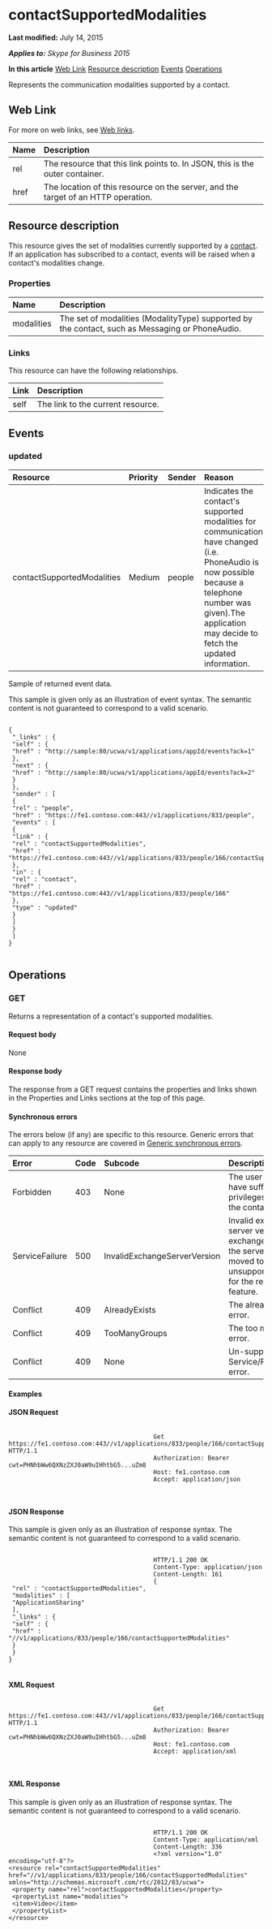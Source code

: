 
# contactSupportedModalities 

 **Last modified:** July 14, 2015

 _**Applies to:** Skype for Business 2015_

 **In this article**
 [Web Link](#sectionSection0)
 [Resource description](#sectionSection1)
 [Events](#sectionSection2)
 [Operations](#sectionSection3)


Represents the communication modalities supported by a contact. 

## Web Link
<a name="sectionSection0"> </a>

For more on web links, see [Web links](WebLinks.md).



|**Name**|**Description**|
|:-----|:-----|
|rel|The resource that this link points to. In JSON, this is the outer container.|
|href|The location of this resource on the server, and the target of an HTTP operation.|

## Resource description
<a name="sectionSection1"> </a>

This resource gives the set of modalities currently supported by a [contact](contact_ref.md). If an application has subscribed to a contact, events will be raised when a contact's modalities change. 


### Properties





|**Name**|**Description**|
|:-----|:-----|
|modalities|The set of modalities (ModalityType) supported by the contact, such as Messaging or PhoneAudio.|

### Links

This resource can have the following relationships.



|**Link**|**Description**|
|:-----|:-----|
|self|The link to the current resource.|

## Events
<a name="sectionSection2"> </a>




### updated





|**Resource**|**Priority**|**Sender**|**Reason**|
|:-----|:-----|:-----|:-----|
|contactSupportedModalities|Medium|people|Indicates the contact's supported modalities for communication have changed (i.e. PhoneAudio is now possible because a telephone number was given).The application may decide to fetch the updated information.|
Sample of returned event data.

This sample is given only as an illustration of event syntax. The semantic content is not guaranteed to correspond to a valid scenario.




```

{
 "_links" : {
 "self" : {
 "href" : "http://sample:80/ucwa/v1/applications/appId/events?ack=1"
 },
 "next" : {
 "href" : "http://sample:80/ucwa/v1/applications/appId/events?ack=2"
 }
 },
 "sender" : [
 {
 "rel" : "people",
 "href" : "https://fe1.contoso.com:443//v1/applications/833/people",
 "events" : [
 {
 "link" : {
 "rel" : "contactSupportedModalities",
 "href" : "https://fe1.contoso.com:443//v1/applications/833/people/166/contactSupportedModalities"
 },
 "in" : {
 "rel" : "contact",
 "href" : "https://fe1.contoso.com:443//v1/applications/833/people/166"
 },
 "type" : "updated"
 }
 ]
 }
 ]
}
					
```


## Operations
<a name="sectionSection3"> </a>




### GET

Returns a representation of a contact's supported modalities.


#### Request body

None


#### Response body

The response from a GET request contains the properties and links shown in the Properties and Links sections at the top of this page.


#### Synchronous errors

The errors below (if any) are specific to this resource. Generic errors that can apply to any resource are covered in [Generic synchronous errors](GenericSynchronousErrors.md).



|**Error**|**Code**|**Subcode**|**Description**|
|:-----|:-----|:-----|:-----|
|Forbidden|403|None|The user does not have sufficient privileges to access the contact list.|
|ServiceFailure|500|InvalidExchangeServerVersion|Invalid exchange server version.The exchange mailbox of the server might have moved to an unsupported version for the required feature.|
|Conflict|409|AlreadyExists|The already exists error.|
|Conflict|409|TooManyGroups|The too many groups error.|
|Conflict|409|None|Un-supported Service/Resource/API error.|

#### Examples




#### JSON Request


```

										Get https://fe1.contoso.com:443//v1/applications/833/people/166/contactSupportedModalities HTTP/1.1
										Authorization: Bearer cwt=PHNhbWw6QXNzZXJ0aW9uIHhtbG5...uZm8
										Host: fe1.contoso.com
										Accept: application/json
										
									
```


#### JSON Response

This sample is given only as an illustration of response syntax. The semantic content is not guaranteed to correspond to a valid scenario.


```

										HTTP/1.1 200 OK
										Content-Type: application/json
										Content-Length: 161
										{
 "rel" : "contactSupportedModalities",
 "modalities" : [
 "ApplicationSharing"
 ],
 "_links" : {
 "self" : {
 "href" : "//v1/applications/833/people/166/contactSupportedModalities"
 }
 }
}
									
```


#### XML Request


```

										Get https://fe1.contoso.com:443//v1/applications/833/people/166/contactSupportedModalities HTTP/1.1
										Authorization: Bearer cwt=PHNhbWw6QXNzZXJ0aW9uIHhtbG5...uZm8
										Host: fe1.contoso.com
										Accept: application/xml
										
									
```


#### XML Response

This sample is given only as an illustration of response syntax. The semantic content is not guaranteed to correspond to a valid scenario.


```

										HTTP/1.1 200 OK
										Content-Type: application/xml
										Content-Length: 336
										<?xml version="1.0" encoding="utf-8"?>
<resource rel="contactSupportedModalities" href="//v1/applications/833/people/166/contactSupportedModalities" xmlns="http://schemas.microsoft.com/rtc/2012/03/ucwa">
 <property name="rel">contactSupportedModalities</property>
 <propertyList name="modalities">
 <item>Video</item>
 </propertyList>
</resource>
									
```

